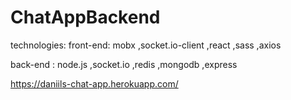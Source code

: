 # ChatAppBackend

technologies: front-end: mobx ,socket.io-client ,react ,sass ,axios

back-end : node.js ,socket.io ,redis ,mongodb ,express

https://daniils-chat-app.herokuapp.com/